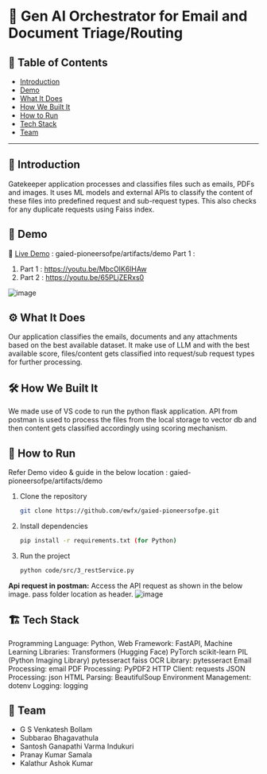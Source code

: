 # 🚀 Gen AI Orchestrator for Email and Document Triage/Routing

## 📌 Table of Contents
- [Introduction](#introduction)
- [Demo](#demo)
- [What It Does](#what-it-does)
- [How We Built It](#how-we-built-it)
- [How to Run](#how-to-run)
- [Tech Stack](#tech-stack)
- [Team](#team)

---

## 🎯 Introduction
Gatekeeper application processes and classifies files such as emails, PDFs and images. It uses ML models and external APIs to classify the content of these files into predefined request and sub-request types. This also checks for any duplicate requests using Faiss index. 

## 🎥 Demo
🔗 [Live Demo](#) : gaied-pioneersofpe/artifacts/demo
Part 1 : 

1. Part 1 : https://youtu.be/MbcOIK6lHAw
2. Part 2 : https://youtu.be/65PLjZERxs0 
     
![image](https://github.com/user-attachments/assets/f527b4ef-5f4b-4c10-b4e0-dd086785e953)


## ⚙️ What It Does
Our application classifies the emails, documents and any attachments based on the best available dataset. It make use of LLM and with the best available score, files/content gets classified into request/sub request types for further processing.

## 🛠️ How We Built It
We made use of VS code to run the python flask application. API from postman is used to process the files from the local storage to vector db and then content gets classified accordingly using scoring mechanism.

## 🏃 How to Run

Refer Demo video & guide in the below location :  gaied-pioneersofpe/artifacts/demo

1. Clone the repository  
   ```sh
   git clone https://github.com/ewfx/gaied-pioneersofpe.git
   ```
2. Install dependencies  
   ```sh
   pip install -r requirements.txt (for Python)
   ```
3. Run the project  
   ```sh
   python code/src/3_restService.py
   ```


**Api request in postman:**
Access the API request as shown in the below image. pass folder location as header.
![image](https://github.com/user-attachments/assets/f527b4ef-5f4b-4c10-b4e0-dd086785e953)



## 🏗️ Tech Stack
Programming Language: Python,
Web Framework: FastAPI,
Machine Learning Libraries:
Transformers (Hugging Face)
PyTorch
scikit-learn
PIL (Python Imaging Library)
pytesseract
faiss
OCR Library: pytesseract
Email Processing: email
PDF Processing: PyPDF2
HTTP Client: requests
JSON Processing: json
HTML Parsing: BeautifulSoup
Environment Management: dotenv
Logging: logging

## 👥 Team

- G S Venkatesh Bollam
- Subbarao Bhagavathula
- Santosh Ganapathi Varma Indukuri
- Pranay Kumar Samala
- Kalathur Ashok Kumar
